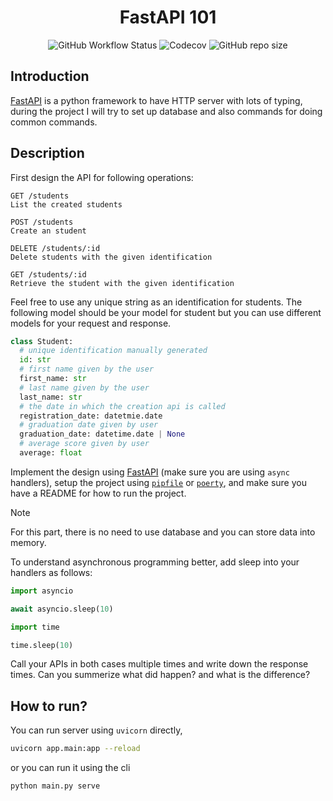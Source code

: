 <h1 align="center">FastAPI 101</h1>

<p align="center">
<img alt="GitHub Workflow Status" src="https://img.shields.io/github/actions/workflow/status/1995parham-learning/fastapi101/ci.yml?logo=github&style=for-the-badge">
<img alt="Codecov" src="https://img.shields.io/codecov/c/github/1995parham-learning/fastapi101?logo=codecov&style=for-the-badge">
<img alt="GitHub repo size" src="https://img.shields.io/github/repo-size/1995parham-learning/fastapi101?logo=github&style=for-the-badge">
 </p>

## Introduction

[FastAPI](https://fastapi.tiangolo.com/) is a python framework to have HTTP server with lots of typing,
during the project I will try to set up database and also commands for doing common commands.

## Description

First design the API for following operations:

```
GET /students
List the created students

POST /students
Create an student

DELETE /students/:id
Delete students with the given identification

GET /students/:id
Retrieve the student with the given identification
```

Feel free to use any unique string as an identification for students. The following model
should be your model for student but you can use different models for your request and response.

```python
class Student:
  # unique identification manually generated
  id: str
  # first name given by the user
  first_name: str
  # last name given by the user
  last_name: str
  # the date in which the creation api is called
  registration_date: datetmie.date
  # graduation date given by user
  graduation_date: datetime.date | None
  # average score given by user
  average: float
```

Implement the design using [FastAPI](https://fastapi.tiangolo.com/) (make sure you are using `async` handlers), setup the project using [`pipfile`](https://pipenv.pypa.io/en/latest/) or [`poerty`](https://python-poetry.org/),
and make sure you have a README for how to run the project.

> [!NOTE]
> For this part, there is no need to use database and you can store data into memory.

To understand asynchronous programming better, add sleep into your handlers as follows:

```python
import asyncio

await asyncio.sleep(10)
```
```python
import time

time.sleep(10)
```

Call your APIs in both cases multiple times and write down the response times.
Can you summerize what did happen? and what is the difference?

## How to run?

You can run server using `uvicorn` directly,

```bash
uvicorn app.main:app --reload
```

or you can run it using the cli

```bash
python main.py serve
```
